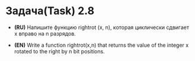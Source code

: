 # Задача(Task) 2.8 #

- **(RU)** Напишите функцию rightrot (x, n), которая циклически сдвигает x вправо на n разрядов.


- **(EN)** Write a function rightrot(x,n) that returns the value of the integer x rotated to the right by n bit positions.